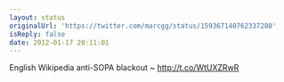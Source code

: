 ```yaml
---
layout: status
originalUrl: 'https://twitter.com/marcgg/status/159367140762337280'
isReply: false
date: 2012-01-17 20:11:01
---
```


English Wikipedia anti-SOPA blackout ~ http://t.co/WtUXZRwR
